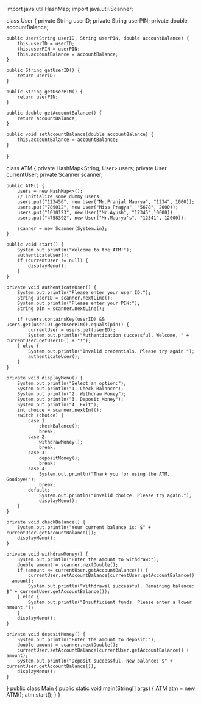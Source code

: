 import java.util.HashMap;
import java.util.Scanner;

class User {
    private String userID;
    private String userPIN;
    private double accountBalance;

    public User(String userID, String userPIN, double accountBalance) {
        this.userID = userID;
        this.userPIN = userPIN;
        this.accountBalance = accountBalance;
    }

    public String getUserID() {
        return userID;
    }

    public String getUserPIN() {
        return userPIN;
    }

    public double getAccountBalance() {
        return accountBalance;
    }

    public void setAccountBalance(double accountBalance) {
        this.accountBalance = accountBalance;
    }
}

class ATM {
    private HashMap<String, User> users;
    private User currentUser;
    private Scanner scanner;

    public ATM() {
        users = new HashMap<>();
        // Initialize some dummy users
        users.put("123456", new User("Mr.Pranjal Maurya", "1234", 1000));
        users.put("789012", new User("Miss Pragya", "5678", 2000));
        users.put("1010123", new User("Mr.Ayush", "12345",10000));
        users.put("4758392", new User("Mr.Maurya's", "12341", 12000));

        scanner = new Scanner(System.in);
    }

    public void start() {
        System.out.println("Welcome to the ATM!");
        authenticateUser();
        if (currentUser != null) {
            displayMenu();
        }
    }

    private void authenticateUser() {
        System.out.println("Please enter your user ID:");
        String userID = scanner.nextLine();
        System.out.println("Please enter your PIN:");
        String pin = scanner.nextLine();

        if (users.containsKey(userID) && users.get(userID).getUserPIN().equals(pin)) {
            currentUser = users.get(userID);
            System.out.println("Authentication successful. Welcome, " + currentUser.getUserID() + "!");
        } else {
            System.out.println("Invalid credentials. Please try again.");
            authenticateUser();
        }
    }

    private void displayMenu() {
        System.out.println("Select an option:");
        System.out.println("1. Check Balance");
        System.out.println("2. Withdraw Money");
        System.out.println("3. Deposit Money");
        System.out.println("4. Exit");
        int choice = scanner.nextInt();
        switch (choice) {
            case 1:
                checkBalance();
                break;
            case 2:
                withdrawMoney();
                break;
            case 3:
                depositMoney();
                break;
            case 4:
                System.out.println("Thank you for using the ATM. Goodbye!");
                break;
            default:
                System.out.println("Invalid choice. Please try again.");
                displayMenu();
        }
    }

    private void checkBalance() {
        System.out.println("Your current balance is: $" + currentUser.getAccountBalance());
        displayMenu();
    }

    private void withdrawMoney() {
        System.out.println("Enter the amount to withdraw:");
        double amount = scanner.nextDouble();
        if (amount <= currentUser.getAccountBalance()) {
            currentUser.setAccountBalance(currentUser.getAccountBalance() - amount);
            System.out.println("Withdrawal successful. Remaining balance: $" + currentUser.getAccountBalance());
        } else {
            System.out.println("Insufficient funds. Please enter a lower amount.");
        }
        displayMenu();
    }

    private void depositMoney() {
        System.out.println("Enter the amount to deposit:");
        double amount = scanner.nextDouble();
        currentUser.setAccountBalance(currentUser.getAccountBalance() + amount);
        System.out.println("Deposit successful. New balance: $" + currentUser.getAccountBalance());
        displayMenu();
    }
}
public class Main {
    public static void main(String[] args) {
        ATM atm = new ATM();
        atm.start();
    }
}
